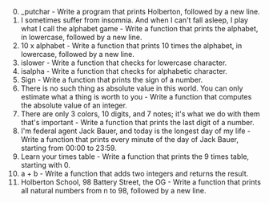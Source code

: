 0. _putchar - Write a program that prints Holberton, followed by a new line.
1. I sometimes suffer from insomnia. And when I can't fall asleep, I play what I call the alphabet game - Write a function that prints the alphabet, in lowercase, followed by a new line.
2. 10 x alphabet - Write a function that prints 10 times the alphabet, in lowercase, followed by a new line.
3. islower - Write a function that checks for lowercase character.
4. isalpha - Write a function that checks for alphabetic character.
5. Sign - Write a function that prints the sign of a number.
6. There is no such thing as absolute value in this world. You can only estimate what a thing is worth to you - Write a function that computes the absolute value of an integer.
7. There are only 3 colors, 10 digits, and 7 notes; it's what we do with them that's important - Write a function that prints the last digit of a number.
8. I'm federal agent Jack Bauer, and today is the longest day of my life - Write a function that prints every minute of the day of Jack Bauer, starting from 00:00 to 23:59.
9. Learn your times table - Write a function that prints the 9 times table, starting with 0.
10. a + b - Write a function that adds two integers and returns the result.
11. Holberton School, 98 Battery Street, the OG - Write a function that prints all natural numbers from n to 98, followed by a new line.
